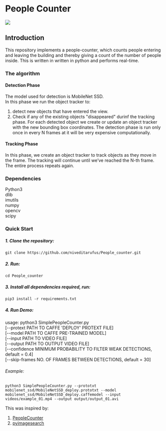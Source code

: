 # People Counter  
![](intro/demo.gif)

## Introduction  
This repository implements a people-counter, which counts people entering and leaving the building and thereby giving a count of the number of people inside. This is written in written in python and performs real-time.

### The algorithm  
#### Detection Phase  
The model used for detection is MobileNet SSD.  
In this phase we run the object tracker to:  
1. detect new objects that have entered the view.  
2. Check if any of the existing objects "disappeared" durinf the tracking phase.
For each detected object we create or update an object tracker with the new bounding box coordinates. The detection phase is run only once in every N frames at it will be very expensive computationally.  

#### Tracking Phase
In this phase, we create an object tracker to track objects as they move in the frame. The tracking will continue until we’ve reached the N-th frame.  
The entire process repeats again.

### Dependencies  
Python3  
dlib  
imutils  
numpy  
opencv  
scipy  

### Quick Start

##### 1. Clone the repository:  
`git clone https://github.com/niveditarufus/People_counter.git`  
##### 2. Run:  
`cd People_counter`
##### 3. Install all dependencies required, run:  
`pip3 install -r requirements.txt`  
##### 4. Run Demo:      
usage: python3 SimplePeopleCounter.py  
				[--protext PATH TO CAFFE 'DEPLOY' PROTEXT FILE]  
				[--model PATH TO CAFFE PRE-TRAINED MODEL]  
				[--input PATH TO VIDEO FILE]  
				[--output PATH TO OUTPUT VIDEO FILE]  
				[--confidence MINIMUM PROBABILITY TO FILTER WEAK DETECTIONS, default = 0.4]  
				[--skip-frames NO. OF FRAMES BETWEEN DETECTIONS, default = 30]  
###### Example:  
`python3 SimplePeopleCounter.py --prototxt mobilenet_ssd/MobileNetSSD_deploy.prototxt --model mobilenet_ssd/MobileNetSSD_deploy.caffemodel --input videos/example_01.mp4 --output output/output_01.avi`

This was inspired by:  
1. [PeopleCounter](https://github.com/niveditarufus/human-detection/tree/master/components/peopleCounter)
2. [pyimagesearch](https://www.pyimagesearch.com/)

